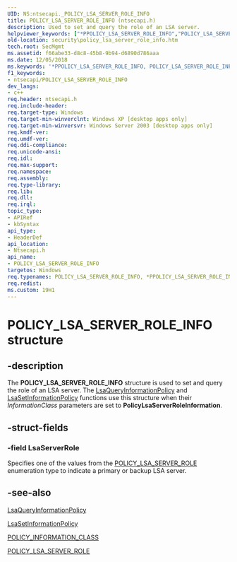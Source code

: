 ```yaml
---
UID: NS:ntsecapi._POLICY_LSA_SERVER_ROLE_INFO
title: POLICY_LSA_SERVER_ROLE_INFO (ntsecapi.h)
description: Used to set and query the role of an LSA server.helpviewer_keywords: ["*PPOLICY_LSA_SERVER_ROLE_INFO","POLICY_LSA_SERVER_ROLE_INFO","POLICY_LSA_SERVER_ROLE_INFO structure [Security]","PPOLICY_LSA_SERVER_ROLE_INFO","PPOLICY_LSA_SERVER_ROLE_INFO structure pointer [Security]","_POLICY_LSA_SERVER_ROLE_INFO","_lsa_policy_lsa_server_role_info","ntsecapi/POLICY_LSA_SERVER_ROLE_INFO","ntsecapi/PPOLICY_LSA_SERVER_ROLE_INFO","security.policy_lsa_server_role_info"]
old-location: security\policy_lsa_server_role_info.htm
tech.root: SecMgmt
ms.assetid: f66abe33-d8c8-45b8-9b94-d6890d786aaa
ms.date: 12/05/2018
ms.keywords: '*PPOLICY_LSA_SERVER_ROLE_INFO, POLICY_LSA_SERVER_ROLE_INFO, POLICY_LSA_SERVER_ROLE_INFO structure [Security], PPOLICY_LSA_SERVER_ROLE_INFO, PPOLICY_LSA_SERVER_ROLE_INFO structure pointer [Security], _POLICY_LSA_SERVER_ROLE_INFO, _lsa_policy_lsa_server_role_info, ntsecapi/POLICY_LSA_SERVER_ROLE_INFO, ntsecapi/PPOLICY_LSA_SERVER_ROLE_INFO, security.policy_lsa_server_role_info'
f1_keywords:
- ntsecapi/POLICY_LSA_SERVER_ROLE_INFO
dev_langs:
- c++
req.header: ntsecapi.h
req.include-header: 
req.target-type: Windows
req.target-min-winverclnt: Windows XP [desktop apps only]
req.target-min-winversvr: Windows Server 2003 [desktop apps only]
req.kmdf-ver: 
req.umdf-ver: 
req.ddi-compliance: 
req.unicode-ansi: 
req.idl: 
req.max-support: 
req.namespace: 
req.assembly: 
req.type-library: 
req.lib: 
req.dll: 
req.irql: 
topic_type:
- APIRef
- kbSyntax
api_type:
- HeaderDef
api_location:
- Ntsecapi.h
api_name:
- POLICY_LSA_SERVER_ROLE_INFO
targetos: Windows
req.typenames: POLICY_LSA_SERVER_ROLE_INFO, *PPOLICY_LSA_SERVER_ROLE_INFO
req.redist: 
ms.custom: 19H1
---
```


# POLICY_LSA_SERVER_ROLE_INFO structure


## -description


The <b>POLICY_LSA_SERVER_ROLE_INFO</b> structure is used to set and query the role of an LSA server. The <a href="https://docs.microsoft.com/windows/desktop/api/ntsecapi/nf-ntsecapi-lsaqueryinformationpolicy">LsaQueryInformationPolicy</a> and <a href="https://docs.microsoft.com/windows/desktop/api/ntsecapi/nf-ntsecapi-lsasetinformationpolicy">LsaSetInformationPolicy</a> functions use this structure when their <i>InformationClass</i> parameters are set to <b>PolicyLsaServerRoleInformation</b>.


## -struct-fields




### -field LsaServerRole

Specifies one of the values from the 
<a href="https://docs.microsoft.com/windows/desktop/api/ntsecapi/ne-ntsecapi-policy_lsa_server_role">POLICY_LSA_SERVER_ROLE</a> enumeration type to indicate a primary or backup LSA server.


## -see-also




<a href="https://docs.microsoft.com/windows/desktop/api/ntsecapi/nf-ntsecapi-lsaqueryinformationpolicy">LsaQueryInformationPolicy</a>



<a href="https://docs.microsoft.com/windows/desktop/api/ntsecapi/nf-ntsecapi-lsasetinformationpolicy">LsaSetInformationPolicy</a>



<a href="https://docs.microsoft.com/windows/desktop/api/ntsecapi/ne-ntsecapi-policy_information_class">POLICY_INFORMATION_CLASS</a>



<a href="https://docs.microsoft.com/windows/desktop/api/ntsecapi/ne-ntsecapi-policy_lsa_server_role">POLICY_LSA_SERVER_ROLE</a>
 

 

